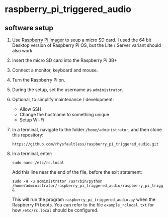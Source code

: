 # raspberry_pi_triggered_audio

## software setup

1.  Use [Raspberry Pi Imager](https://www.raspberrypi.com/software/) to seup a micro SD card.
    I used the 64 bit Desktop version of Raspberry Pi OS, but the Lite / Server variant should also work.
2.  Insert the micro SD card into the Raspberry Pi 3B+
3.  Connect a monitor, keyboard and mouse.
4.  Turn the Raspberry Pi on.
5.  During the setup, set the username as `administrator`.
6.  Optional, to simplify maintenance / development:
    - Allow SSH
    - Change the hostname to something unique
    - Setup Wi-Fi
7.  In a terminal, navigate to the folder `/home/administrator`, and then clone this repository:
    ```
    https://github.com/rhysfaultless/raspberry_pi_triggered_audio.git
    ```
8.  In a terminal, enter:
    ```
    sudo nano /etc/rc.local
    ```

    Add this line near the end of the file, before the exit statement:

    ```
    sudo -H -u administrator /usr/bin/python /home/administrator/raspberry_pi_triggered_audio/raspberry_pi_triggered_audio.py &
    ```

    This will run the program `raspberry_pi_triggered_audio.py` when the Raspberry Pi boots.
    You can refer to the file `example_rclocal.txt` for how `/etc/rc.local` should be configured.
